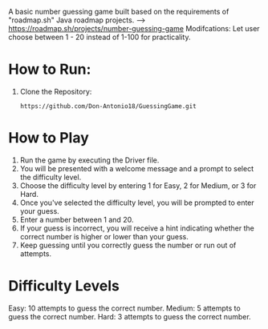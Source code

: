 A basic number guessing game built based on the requirements of "roadmap.sh" Java roadmap projects. 
--> https://roadmap.sh/projects/number-guessing-game
Modifcations: Let user choose between 1 - 20 instead of 1-100 for practicality. 

# How to Run:

1. Clone the Repository:
   ```
   https://github.com/Don-Antonio18/GuessingGame.git
   ```

# How to Play
1. Run the game by executing the Driver file.
2. You will be presented with a welcome message and a prompt to select the difficulty level.
3. Choose the difficulty level by entering 1 for Easy, 2 for Medium, or 3 for Hard.
4. Once you've selected the difficulty level, you will be prompted to enter your guess.
5. Enter a number between 1 and 20.
6. If your guess is incorrect, you will receive a hint indicating whether the correct number is higher or lower than your guess.
7. Keep guessing until you correctly guess the number or run out of attempts.

# Difficulty Levels
Easy: 10 attempts to guess the correct number.
Medium: 5 attempts to guess the correct number.
Hard: 3 attempts to guess the correct number.

